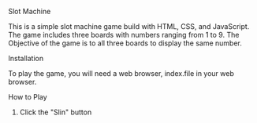 Slot Machine

This is a simple slot machine game build with HTML, CSS, and JavaScript. The game includes three boards with numbers ranging from 1 to 9. The Objective of the game is to all three boards to display the same number.


Installation

To play the game, you will need a web browser, index.file in your web browser.


How to Play

1. Click the "Slin" button 